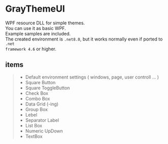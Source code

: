 # GrayThemeUI
WPF resource DLL for simple themes.</br>
You can use it as basic WPF.</br>
Example samples are included.</br>
The created environment is <code>.net8.0</code>, but it works normally even if ported to <code>.net framework 4.6</code> or higher.</br>

## items
> - Default environment settings ( windows, page, user controll ... )
> - Square Button
> - Square ToggleButton
> - Check Box
> - Combo Box
> - Data Grid (-ing)
> - Group Box
> - Lebel
> - Separator Label
> - List Box
> - Numeric UpDown
> - TextBox

